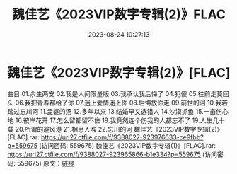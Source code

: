 ﻿---
title: 魏佳艺《2023VIP数字专辑(2)》FLAC
date: 2023-08-24 10:27:13
categories: APE、FLAC、MP3
tags: 华语中文
---
# 魏佳艺《2023VIP数字专辑(2)》[FLAC]

曲目
01.余生两安
02.我是人间限量版
03.我承认我后悔了
04.犯傻
05.往前走莫回头
06.我把青春都给了你
07.迷上爱情迷上你
08.后悔放你走
09.前世的泪
10.我若踏过忘川河
11.孟婆的汤
12.多年以来
13.结婚早又选错人
14.沙漠抓鱼
15.一亩伤心地
16.彼岸花开
17.怎么留都留不住
18.我竟然连个伤我的人都忘不了
19.人生几十载
20.所谓的避风港
21.相思入喉
22.忘川的河
魏佳艺《2023VIP数字专辑(2)》[FLAC].rar: https://url27.ctfile.com/f/9388027-923976633-ce9fbb?p=559675
(访问密码: 559675)
魏佳艺《2023VIP数字专辑(1)》[FLAC].rar: https://url27.ctfile.com/f/9388027-923965866-b1e334?p=559675
(访问密码: 559675)
原文：[链接](https://blog.sina.com.cn/s/blog_1647c7e760103138d.html)
